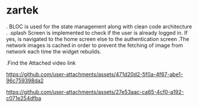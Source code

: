 # zartek

. BLOC is used for the state management along with clean code architecture .
.splash Screen is implemented to check if the user is already logged in. If yes,  is navigated to the home screen else to the authentication screen
.The network images is cached in order to prevent the fetching of image from network each time the widget rebuilds.

.Find the Attached video link

https://github.com/user-attachments/assets/471d20d2-5f0a-4f67-abe1-96c759398da2

https://github.com/user-attachments/assets/27e53aac-ca65-4cf0-a192-c071e254dfba




